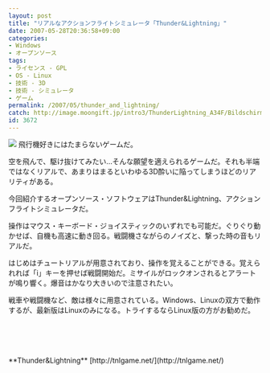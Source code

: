 ```yaml
---
layout: post
title: "リアルなアクションフライトシミュレータ「Thunder&Lightning」"
date: 2007-05-28T20:36:58+09:00
categories:
- Windows
- オープンソース
tags: 
- ライセンス - GPL
- OS - Linux
- 技術 - 3D
- 技術 - シミュレータ
- ゲーム
permalink: /2007/05/thunder_and_lightning/
catch: http://image.moongift.jp/intro3/ThunderLightning_A34F/Bildschirmfoto_tnl_bin_12.sized_thumb.png
id: 3672
---
```

[![](http://image.moongift.jp/intro3/ThunderLightning_A34F/Bildschirmfoto_tnl_bin_12.sized_thumb.png)](http://image.moongift.jp/intro3/ThunderLightning_A34F/Bildschirmfoto_tnl_bin_12.sized2.png) 飛行機好きにはたまらないゲームだ。   
  
空を飛んで、駆け抜けてみたい…そんな願望を適えられるゲームだ。それも半端ではなくリアルで、あまりはまるといわゆる3D酔いに陥ってしまうほどのリアリティがある。   
  
今回紹介するオープンソース・ソフトウェアはThunder&Lightning、アクションフライトシミュレータだ。   
  
<!--more-->  
  
操作はマウス・キーボード・ジョイスティックのいずれでも可能だ。ぐりぐり動かせば、自機も高速に動き回る。戦闘機さながらのノイズと、撃った時の音もリアルだ。   
  
はじめはチュートリアルが用意されており、操作を覚えることができる。覚えられれば「i」キーを押せば戦闘開始だ。ミサイルがロックオンされるとアラートが鳴り響く。爆音はかなり大きいので注意されたい。   
  
戦車や戦闘機など、敵は様々に用意されている。Windows、Linuxの双方で動作するが、最新版はLinuxのみになる。トライするならLinux版の方がお勧めだ。   
  
<object height="350" width="425"><br><param name="movie" value="http://www.youtube.com/v/hSOEcm-Yv38">
<br><param name="wmode" value="transparent">
<ibed type="application/x-shockwave-flash" wmode="transparent" width="425" height="350"></ibed><br><br></object> **Thunder&Lightning**  
[http://tnlgame.net/](http://tnlgame.net/)